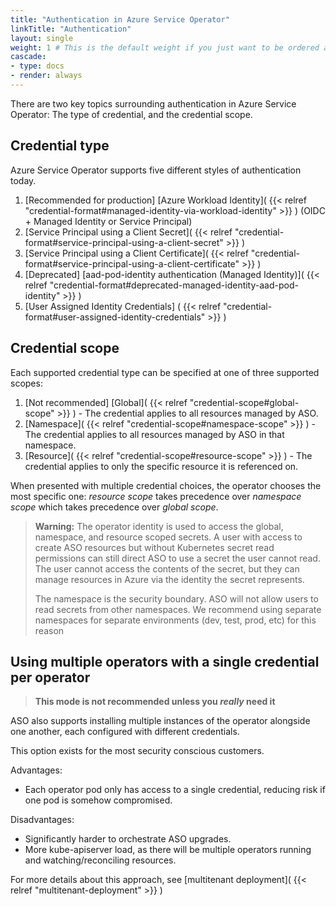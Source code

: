 ```yaml
---
title: "Authentication in Azure Service Operator"
linkTitle: "Authentication"
layout: single
weight: 1 # This is the default weight if you just want to be ordered alphabetically
cascade:
- type: docs
- render: always
---
```


There are two key topics surrounding authentication in Azure Service Operator: The type of credential, and the credential scope.

## Credential type

Azure Service Operator supports five different styles of authentication today.

1. [Recommended for production] [Azure Workload Identity]( {{< relref "credential-format#managed-identity-via-workload-identity" >}} ) (OIDC + Managed Identity or Service Principal)
2. [Service Principal using a Client Secret]( {{< relref "credential-format#service-principal-using-a-client-secret" >}} )
3. [Service Principal using a Client Certificate]( {{< relref "credential-format#service-principal-using-a-client-certificate" >}} )
4. [Deprecated] [aad-pod-identity authentication (Managed Identity)]( {{< relref "credential-format#deprecated-managed-identity-aad-pod-identity" >}} )
5. [User Assigned Identity Credentials] ( {{< relref "credential-format#user-assigned-identity-credentials" >}} )

## Credential scope

Each supported credential type can be specified at one of three supported scopes:

1. [Not recommended] [Global]( {{< relref "credential-scope#global-scope" >}} ) - The credential applies to all resources managed by ASO.
2. [Namespace]( {{< relref "credential-scope#namespace-scope" >}} ) - The credential applies to all resources managed by ASO in that namespace.
3. [Resource]( {{< relref "credential-scope#resource-scope" >}} ) - The credential applies to only the specific resource it is referenced on.

When presented with multiple credential choices, the operator chooses the most specific one:
_resource scope_ takes precedence over _namespace scope_ which takes precedence over _global scope_.

> **Warning:** The operator identity is used to access the global, namespace, and resource scoped secrets. A user with
> access to create ASO resources but without Kubernetes secret read permissions can still direct ASO to use a secret the
> user cannot read. The user cannot access the contents of the secret, but they can manage resources in Azure
> via the identity the secret represents.
>
> The namespace is the security boundary. ASO will not allow users to read secrets from other namespaces. We recommend
> using separate namespaces for separate environments (dev, test, prod, etc) for this reason

## Using multiple operators with a single credential per operator

> **This mode is not recommended unless you _really_ need it**

ASO also supports installing multiple instances of the operator alongside one another, each
configured with different credentials.

This option exists for the most security conscious customers. 

Advantages:
* Each operator pod only has access to a single credential, reducing risk if one pod is somehow compromised.

Disadvantages:
* Significantly harder to orchestrate ASO upgrades.
* More kube-apiserver load, as there will be multiple operators running and watching/reconciling resources.

For more details about this approach, see [multitenant deployment]( {{< relref "multitenant-deployment" >}} )